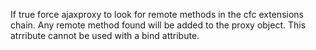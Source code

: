 If true force ajaxproxy to look for remote methods in the cfc extensions chain. Any remote method found will be added to the proxy object. This atrribute cannot be used with a bind attribute.